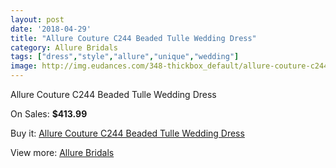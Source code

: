 ```yaml
---
layout: post
date: '2018-04-29'
title: "Allure Couture C244 Beaded Tulle Wedding Dress"
category: Allure Bridals
tags: ["dress","style","allure","unique","wedding"]
image: http://img.eudances.com/348-thickbox_default/allure-couture-c244-beaded-tulle-wedding-dress.jpg
---
```

Allure Couture C244 Beaded Tulle Wedding Dress

On Sales: **$413.99**
<a href="https://www.eudances.com/en/allure-bridals/107-allure-couture-c244-beaded-tulle-wedding-dress.html"><amp-img layout="responsive" width="600" height="600" src="//img.eudances.com/348-thickbox_default/allure-couture-c244-beaded-tulle-wedding-dress.jpg" alt="Allure Couture C244 Beaded Tulle Wedding Dress 0" /></a>
<a href="https://www.eudances.com/en/allure-bridals/107-allure-couture-c244-beaded-tulle-wedding-dress.html"><amp-img layout="responsive" width="600" height="600" src="//img.eudances.com/351-thickbox_default/allure-couture-c244-beaded-tulle-wedding-dress.jpg" alt="Allure Couture C244 Beaded Tulle Wedding Dress 1" /></a>
<a href="https://www.eudances.com/en/allure-bridals/107-allure-couture-c244-beaded-tulle-wedding-dress.html"><amp-img layout="responsive" width="600" height="600" src="//img.eudances.com/350-thickbox_default/allure-couture-c244-beaded-tulle-wedding-dress.jpg" alt="Allure Couture C244 Beaded Tulle Wedding Dress 2" /></a>
<a href="https://www.eudances.com/en/allure-bridals/107-allure-couture-c244-beaded-tulle-wedding-dress.html"><amp-img layout="responsive" width="600" height="600" src="//img.eudances.com/349-thickbox_default/allure-couture-c244-beaded-tulle-wedding-dress.jpg" alt="Allure Couture C244 Beaded Tulle Wedding Dress 3" /></a>

Buy it: [Allure Couture C244 Beaded Tulle Wedding Dress](https://www.eudances.com/en/allure-bridals/107-allure-couture-c244-beaded-tulle-wedding-dress.html "Allure Couture C244 Beaded Tulle Wedding Dress")

View more: [Allure Bridals](https://www.eudances.com/en/2-allure-bridals "Allure Bridals")